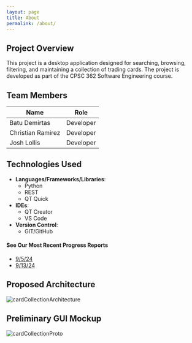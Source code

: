 ```yaml
---
layout: page
title: About
permalink: /about/
---
```

## Project Overview
This project is a desktop application designed for searching, browsing, 
filtering, and maintaining a collection of trading cards. 
The project is developed as part of the CPSC 362 Software Engineering course.

## Team Members

| Name             | Role                          |
|------------------|-------------------------------|
| Batu Demirtas    | Developer                     |
| Christian Ramirez| Developer                     |
| Josh Lollis      | Developer                     |

## Technologies Used

- **Languages/Frameworks/Libraries**: 
  - Python
  - REST
  - QT Quick
- **IDEs**:
  - QT Creator
  - VS Code
- **Version Control**:
  - GIT/GitHub

#### See Our Most Recent Progress Reports
- [9/5/24](https://github.com/TelloViz/Card-Collection/discussions/11)
- [9/13/24](https://github.com/TelloViz/Card-Collection/discussions/32)

## Proposed Architecture

![cardCollectionArchitecture](Documentation/cardCollectionArchitecture.png)


## Preliminary GUI Mockup

![cardCollectionProto](https://github.com/user-attachments/assets/d9e8cfb1-43d9-417c-b80f-c7c15893e1dd)



